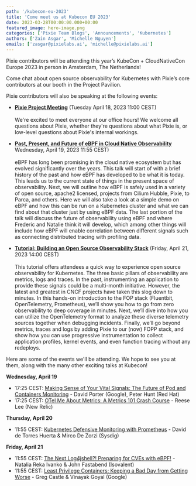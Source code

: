 ```yaml
---
path: '/kubecon-eu-2023'
title: 'Come meet us at Kubecon EU 2023'
date: 2023-03-28T00:00:00.000+00:00
featured_image: hero-image.png
categories: ['Pixie Team Blogs', 'Announcements', 'Kubernetes']
authors: ['Zain Asgar', 'Michelle Nguyen']
emails: ['zasgar@pixielabs.ai', 'michelle@pixielabs.ai']
---
```


Pixie contributors will be attending this year’s KubeCon + CloudNativeCon Europe 2023 in person in Amsterdam, The Netherlands!

Come chat about open source observability for Kubernetes with Pixie’s core contributors at our booth in the Project Pavilion.

Pixie contributors will also be speaking at the following events:

- [**Pixie Project Meeting**](https://sched.co/1JWUd) (Tuesday April 18, 2023 11:00 CEST)<br/><br/>
We're excited to meet everyone at our office hours! We welcome all questions about Pixie, whether they're questions about what Pixie is, or low-level questions about Pixie's internal workings.

- [**Past, Present, and Future of eBPF in Cloud Native Observability**](https://sched.co/1Hyak) Wednesday, April 19, 2023 11:55 CEST)<br/><br/>
eBPF has long been promising in the cloud native ecosystem but has evolved significantly over the years. This talk will start of with a brief history of the past and how eBPF has developed to be what it is today. This leads us to the current state of things in the present space of observability. Next, we will outline how eBPF is safely used in a variety of open source, apache2 licensed, projects from Cilium Hubble, Pixie, to Parca, and others. Here we will also take a look at a simple demo on eBPF and how this can be run on a Kubernetes cluster and what we can find about that cluster just by using eBPF data. The last portion of the talk will discuss the future of observability using eBPF and where Frederic and Natalie think it will develop, which among other things will include how eBPF will enable correlation between different signals such as connecting distributed tracing with profiling data.

- [**Tutorial: Building an Open Source Observability Stack**](https://sched.co/1HyeB) (Friday, April 21, 2023 14:00 CEST)<br/><br/>
This tutorial offers attendees a quick way to experience open source observability for Kubernetes. The three basic pillars of observability are metrics, logs and traces. In the past, instrumenting an application to provide these signals could be a multi-month initiative. However, the latest and greatest in CNCF projects have taken this slog down to minutes. In this hands-on introduction to the FOP stack (Fluentbit, OpenTelemetry, Prometheus), we’ll show you how to go from zero observability to deep coverage in minutes. Next, we’ll dive into how you can utilize the OpenTelemetry format to analyze these diverse telemetry sources together when debugging incidents. Finally, we’ll go beyond metrics, traces and logs by adding Pixie to our (now) FOPP stack, and show how you can use progressive instrumentation to collect application profiles, kernel events, and even function tracing without any redeploys.

Here are some of the events we'll be attending. We hope to see you at them, along with the many other exciting talks at Kubecon!

**Wednesday, April 19**

- 17:25 CEST: [Making Sense of Your Vital Signals: The Future of Pod and Containers Monitoring](https://sched.co/1HydJ) - David Porter (Google), Peter Hunt (Red Hat)
- 17:25 CEST: [OTel Me About Metrics: A Metrics 101 Crash Course](https://sched.co/1Hya1) - Reese Lee (New Relic)

**Thursday, April 20**

- 11:55 CEST: [Kubernetes Defensive Monitoring with Prometheus](https://sched.co/1HyWv) - David de Torres Huerta & Mirco De Zorzi (Sysdig)

**Friday, April 21**

- 11:55 CEST: [The Next Log4jshell?! Preparing for CVEs with eBPF!](https://sched.co/1Hybi) - Natalia Reka Ivanko & John Fastabend (Isovalent)
- 11:55 CEST: [Least Privilege Containers: Keeping a Bad Day from Getting Worse](https://sched.co/1HyX4) - Greg Castle & Vinayak Goyal (Google)
